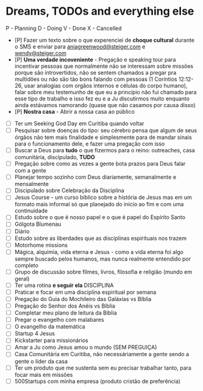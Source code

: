 # Dreams, TODOs and everything else

P - Planning
D - Doing
V - Done
X - Cancelled

- [P] Fazer um texto sobre o que experenciei de **choque cultural** durante o
SMS e enviar para aniagreenwood@steiger.com e wendy@steiger.com
- [P] **Uma verdade incoveniente** - Pregação e speaking tour para incentivar
pessoas que normalmente não se interessam sobre missões porque são
introvertidos, não se sentem chamados a pregar pra multidões ou não são tão
bons falando com pessoas (1 Coríntios 12:12-26, usar analogias com orgãos
internos e células do corpo humano), falar sobre meu testemunho de que eu a
princípio não fui chamado para esse tipo de trabalho e isso fez eu e a Ju
discutirmos muito enquanto ainda estávamos namorando (quase que não casamos
por causa disso)
- [P] **Nostra casa** - Abrir a nossa casa ao público

- [ ] Ter um Seeking God Day em Curitiba quando voltar
- [ ] Pesquisar sobre doenças do tipo: seu cérebro pensa que algum de seus
órgãos não tem mais finalidade e simplesmente para de mandar sinais para o
funcionamento dele, e fazer uma pregação com isso
- [ ] Buscar a Deus para **tudo** o que fizermos para o reino: outreaches, casa
comunitária, discipulado, **TUDO**
- [ ] Pregação sobre como as vezes a gente bota prazos para Deus falar com a
gente
- [ ] Planejar tempo sozinho com Deus diariamente, semanalmente e mensalmente
- [ ] Discipulado sobre Celebração da Disciplina
- [ ] Jesus Course - um curso bíblico sobre a história de Jesus mas em um
formato mais informal só que planejado do início ao fim e com uma continuidade
- [ ] Estudo sobre o que é nosso papel e o que é papel do Espírito Santo
- [ ] Gólgota Blumenau
- [ ] Diário
- [ ] Estudo sobre as liberdades que as disciplinas espirituais nos trazem
- [ ] Motorhome missions
- [ ] Mágica, alquimia, vida eterna e Jesus - como a vida eterna foi algo sempre
buscado pelos humanos, mas nunca realmente entendido por completo
- [ ] Grupo de discussão sobre filmes, livros, filosofia e religião (mundo em
geral)
- [ ] Ter uma rotina **e seguir ela** DISCIPLINA
- [ ] Praticar e focar em uma disciplina espiritual por semana
- [ ] Pregação do Guia do Mochileiro das Galáxias vs Bíblia
- [ ] Pregação do Senhor dos Anéis vs Bíblia
- [ ] Completar meu plano de leitura da Bíblia
- [ ] Pregar o evangelho com malabares
- [ ] O evangelho da matemática
- [ ] Startup 4 Jesus
- [ ] Kickstarter para missionários
- [ ] Amar a Ju como Jesus amou o mundo (SEM PREGUIÇA)
- [ ] Casa Comunitária em Curitiba, não necessáriamente a gente sendo a gente o
líder da casa
- [ ] Ter um produto que me sustenta sem eu precisar trabalhar tanto, para
focar mais em missões
- [ ] 500Startups com minha empresa (produto cristão de preferência)
